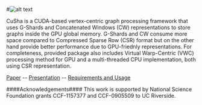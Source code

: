 #![alt text](http://farkhor.github.io/CuSha/images/CuSha-logo-small.png "CuSha")

CuSha is a CUDA-based vertex-centric graph processing framework that uses G-Shards and Concatenated Windows (CW) representations to store graphs inside the GPU global memory. G-Shards and CW consume more space compared to Compressed Sparse Row (CSR) format but on the other hand provide better performance due to GPU-friednly representations. For completeness, provided package also includes Virtual Warp-Centric (VWC) processing method for GPU and a multi-threaded CPU implementation, both using CSR representation.

[Paper](http://dx.doi.org/10.1145/2600212.2600227)  --  [Presentation](http://www.cs.ucr.edu/~fkhor001/CuSha/CuSha_Slides.pptx)  --  [Requirements and Usage](http://farkhor.github.io/CuSha/)

####Acknowledgements####
This work is supported by National Science Foundation grants CCF-1157377 and CCF-0905509 to UC Riverside.
